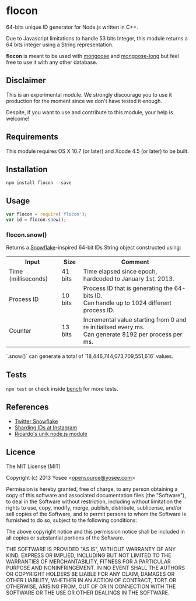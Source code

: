 # flocon

64-bits unique ID generator for Node.js written in C++.

Due to Javascript limitations to handle 53 bits Integer, this module returns a 64 bits integer using a String representation.

**flocon** is meant to be used with [mongoose](https://github.com/learnboost/mongoose) and [mongoose-long](https://github.com/aheckmann/mongoose-long) but feel free to use it with any other database.

## Disclaimer

This is an experimental module. We strongly discourage you to use it production for the moment since we don't have tested it enough.

Despite, if you want to use and contribute to this module, your help is welcome!


## Requirements

This module requires OS X 10.7 (or later) and Xcode 4.5 (or later) to be built.


## Installation

```
npm install flocon --save
```


## Usage

```javascript
var flocon = require('flocon');
var id = flocon.snow();
```

### flocon.snow()

Returns a [Snowflake](https://github.com/twitter/snowflake/)-inspired 64-bit IDs String object constructed using:

<table>
	<tr>
		<th>Input</th>
		<th>Size</th>
		<th>Comment</th>
	</tr>
	<tr>
		<td>Time (milliseconds)</td>
		<td>41 bits</td>
		<td>Time elapsed since epoch, hardcoded to January 1st, 2013.</td>
	</tr>
	<tr>
		<td>Process ID</td>
		<td>10 bits</td>
		<td>
			Process ID that is generating the 64-bits ID.<br />
			Can handle up to 1024 different process ID. 
		</td>
	</tr>
	<tr>
		<td>Counter</td>
		<td>13 bits</td>
		<td>
			Incremental value starting from 0 and re initialised every ms.<br />
			Can generate 8192 per process per ms.
		</td>
	</tr>
</table>
`.snow()` can generate a total of `18,446,744,073,709,551,616` values.



## Tests

`npm test` or check inside [bench](https://github.com/Yosee/flocon/tree/master/bench) for more tests.

## References

- [Twitter Snowflake](https://github.com/twitter/snowflake/)
- [Sharding IDs at Instagram](http://instagram-engineering.tumblr.com/post/10853187575/sharding-ids-at-instagram)
- [Ricardo's unik node.js module](https://github.com/ricardobeat/unik)


## Licence

The MIT License (MIT)

Copyright (c) 2013 Yosee &lt;opensource@yosee.com&gt;

Permission is hereby granted, free of charge, to any person obtaining a copy of
this software and associated documentation files (the "Software"), to deal in
the Software without restriction, including without limitation the rights to
use, copy, modify, merge, publish, distribute, sublicense, and/or sell copies of
the Software, and to permit persons to whom the Software is furnished to do so,
subject to the following conditions:

The above copyright notice and this permission notice shall be included in all
copies or substantial portions of the Software.

THE SOFTWARE IS PROVIDED "AS IS", WITHOUT WARRANTY OF ANY KIND, EXPRESS OR
IMPLIED, INCLUDING BUT NOT LIMITED TO THE WARRANTIES OF MERCHANTABILITY, FITNESS
FOR A PARTICULAR PURPOSE AND NONINFRINGEMENT. IN NO EVENT SHALL THE AUTHORS OR
COPYRIGHT HOLDERS BE LIABLE FOR ANY CLAIM, DAMAGES OR OTHER LIABILITY, WHETHER
IN AN ACTION OF CONTRACT, TORT OR OTHERWISE, ARISING FROM, OUT OF OR IN
CONNECTION WITH THE SOFTWARE OR THE USE OR OTHER DEALINGS IN THE SOFTWARE.
